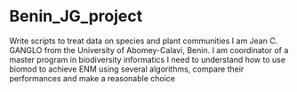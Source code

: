 # Benin_JG_project
Write scripts to treat data on species and plant communities
I am Jean C. GANGLO from the University of Abomey-Calavi, Benin. I am coordinator of a master program in biodiversity informatics
I need to understand how to use biomod to achieve ENM using several algorithms, compare their performances and make a reasonable choice
